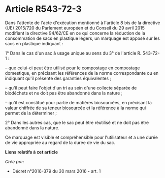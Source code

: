 # Article R543-72-3

Dans l'attente de l'acte d'exécution mentionné à l'article 8 bis de la directive (UE) 2015/720 du Parlement européen et du
Conseil du 29 avril 2015 modifiant la directive 94/62/CE en ce qui concerne la réduction de la consommation de sacs en
plastique légers, un marquage est apposé sur les sacs en plastique indiquant :

1° Dans le cas d'un sac à usage unique au sens du 3° de l'article R. 543-72-1 :

– que celui-ci peut être utilisé pour le compostage en compostage domestique, en précisant les références de la norme
correspondante ou en indiquant qu'il présente des garanties équivalentes ;

– qu'il peut faire l'objet d'un tri au sein d'une collecte séparée de biodéchets et ne doit pas être abandonné dans la
nature ;

– qu'il est constitué pour partie de matières biosourcées, en précisant la valeur chiffrée de sa teneur biosourcée et la
référence à la norme qui permet de la déterminer ;

2° Dans les autres cas, que le sac peut être réutilisé et ne doit pas être abandonné dans la nature.

Ce marquage est visible et compréhensible pour l'utilisateur et a une durée de vie appropriée au regard de la durée de vie du
sac.

**Liens relatifs à cet article**

_Créé par_:

  - Décret n°2016-379 du 30 mars 2016 - art. 1
